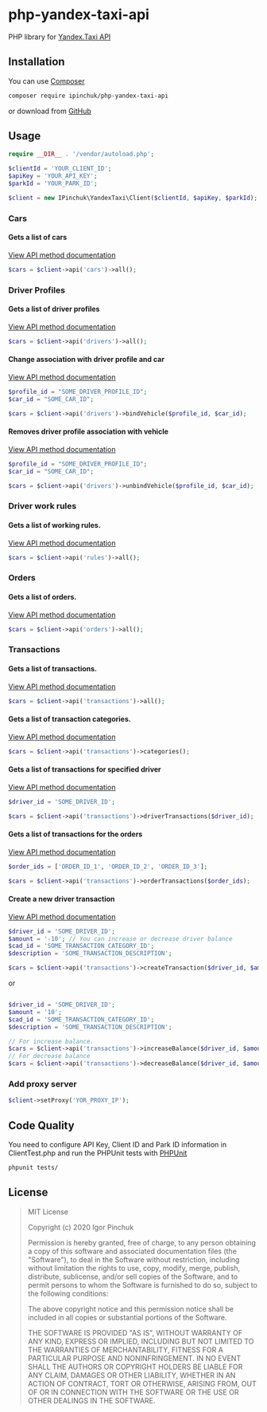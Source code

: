 # php-yandex-taxi-api

PHP library for [Yandex.Taxi API](https://fleet.taxi.yandex.ru/api/docs/concepts/index.html)

## Installation

You can use [Composer](https://getcomposer.org)

```bash
composer require ipinchuk/php-yandex-taxi-api
```

or download from [GitHub](https://github.com/i-pinchuk/php-yandex-taxi-api)

## Usage
 
```php
require __DIR__ . '/vendor/autoload.php';

$clientId = 'YOUR_CLIENT_ID';
$apiKey = 'YOUR_API_KEY';
$parkId = 'YOUR_PARK_ID';

$client = new IPinchuk\YandexTaxi\Client($clientId, $apiKey, $parkId);
```

### Cars
#### Gets a list of cars
[View API method documentation](https://fleet.taxi.yandex.ru/api/docs/reference/Cars/v1_parks_cars_list_post.html) 
```php
$cars = $client->api('cars')->all();
```


### Driver Profiles
#### Gets a list of driver profiles
[View API method documentation](https://fleet.taxi.yandex.ru/api/docs/reference/DriverProfiles/v1_parks_driver-profiles_list_post.html) 
```php
$cars = $client->api('drivers')->all();
```

####  Change association with driver profile and car
[View API method documentation](https://fleet.taxi.yandex.ru/api/docs/reference/DriverProfiles/v1_parks_driver-profiles_car-bindings_put.html) 
```php
$profile_id = "SOME_DRIVER_PROFILE_ID";
$car_id = "SOME_CAR_ID";

$cars = $client->api('drivers')->bindVehicle($profile_id, $car_id);
```

####  Removes driver profile association with vehicle
[View API method documentation](https://fleet.taxi.yandex.ru/api/docs/reference/DriverProfiles/v1_parks_driver-profiles_car-bindings_delete.html) 
```php
$profile_id = "SOME_DRIVER_PROFILE_ID";
$car_id = "SOME_CAR_ID";

$cars = $client->api('drivers')->unbindVehicle($profile_id, $car_id);
```

### Driver work rules
#### Gets a list of working rules.
[View API method documentation](https://fleet.taxi.yandex.ru/api/docs/reference/DriverWorkRules/v1_parks_driver-work-rules_get.html) 
```php
$cars = $client->api('rules')->all();
```

### Orders
#### Gets a list of orders.
[View API method documentation](https://fleet.taxi.yandex.ru/api/docs/reference/Orders/v1_parks_orders_list_post.html) 
```php
$cars = $client->api('orders')->all();
```

### Transactions
#### Gets a list of transactions.
[View API method documentation](https://fleet.taxi.yandex.ru/api/docs/reference/Transactions/v2_parks_transactions_list_post.html) 
```php
$cars = $client->api('transactions')->all();
```

#### Gets a list of transaction categories.
[View API method documentation](https://fleet.taxi.yandex.ru/api/docs/reference/Transactions/v2_parks_transactions_categories_list_post.html) 
```php
$cars = $client->api('transactions')->categories();
```

#### Gets a list of transactions for specified driver
[View API method documentation](https://fleet.taxi.yandex.ru/api/docs/reference/Transactions/v2_parks_driver-profiles_transactions_list_post.html) 
```php
$driver_id = 'SOME_DRIVER_ID';

$cars = $client->api('transactions')->driverTransactions($driver_id);
```

#### Gets a list of transactions for the orders
[View API method documentation](https://fleet.taxi.yandex.ru/api/docs/reference/Transactions/v2_parks_orders_transactions_list_post.html) 
```php
$order_ids = ['ORDER_ID_1', 'ORDER_ID_2', 'ORDER_ID_3'];

$cars = $client->api('transactions')->orderTransactions($order_ids);
```

#### Create a new driver transaction
[View API method documentation](https://fleet.taxi.yandex.ru/api/docs/reference/Transactions/v2_parks_driver-profiles_transactions_post.html) 
```php
$driver_id = 'SOME_DRIVER_ID';
$amount = '-10'; // You can increase or decrease driver balance
$cad_id = 'SOME_TRANSACTION_CATEGORY_ID';
$description = 'SOME_TRANSACTION_DESCRIPTION';

$cars = $client->api('transactions')->createTransaction($driver_id, $amount, $cad_id, $description);
```
or
```php

$driver_id = 'SOME_DRIVER_ID';
$amount = '10';
$cad_id = 'SOME_TRANSACTION_CATEGORY_ID';
$description = 'SOME_TRANSACTION_DESCRIPTION';

// For increase balance.
$cars = $client->api('transactions')->increaseBalance($driver_id, $amount, $cad_id, $description);
// For decrease balance
$cars = $client->api('transactions')->decreaseBalance($driver_id, $amount, $cad_id, $description);
```

### Add proxy server

```php
$client->setProxy('YOR_PROXY_IP');
```

## Code Quality

You need to configure API Key, Client ID and Park ID information in ClientTest.php and run the PHPUnit tests with [PHPUnit](https://phpunit.de)
```bash
phpunit tests/
```

## License

> MIT License
>  
>  Copyright (c) 2020 Igor Pinchuk
>  
>  Permission is hereby granted, free of charge, to any person obtaining a copy
  of this software and associated documentation files (the "Software"), to deal
  in the Software without restriction, including without limitation the rights
  to use, copy, modify, merge, publish, distribute, sublicense, and/or sell
  copies of the Software, and to permit persons to whom the Software is
  furnished to do so, subject to the following conditions:
>  
>  The above copyright notice and this permission notice shall be included in all
  copies or substantial portions of the Software.
>  
>  THE SOFTWARE IS PROVIDED "AS IS", WITHOUT WARRANTY OF ANY KIND, EXPRESS OR
  IMPLIED, INCLUDING BUT NOT LIMITED TO THE WARRANTIES OF MERCHANTABILITY,
  FITNESS FOR A PARTICULAR PURPOSE AND NONINFRINGEMENT. IN NO EVENT SHALL THE
  AUTHORS OR COPYRIGHT HOLDERS BE LIABLE FOR ANY CLAIM, DAMAGES OR OTHER
  LIABILITY, WHETHER IN AN ACTION OF CONTRACT, TORT OR OTHERWISE, ARISING FROM,
  OUT OF OR IN CONNECTION WITH THE SOFTWARE OR THE USE OR OTHER DEALINGS IN THE
  SOFTWARE.